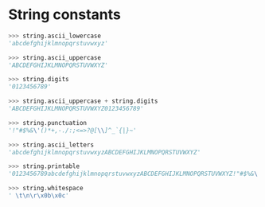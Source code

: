 # String constants


```python
>>> string.ascii_lowercase
'abcdefghijklmnopqrstuvwxyz'
```

```python
>>> string.ascii_uppercase
'ABCDEFGHIJKLMNOPQRSTUVWXYZ'
```

```python
>>> string.digits
'0123456789'
```

```python
>>> string.ascii_uppercase + string.digits
'ABCDEFGHIJKLMNOPQRSTUVWXYZ0123456789'
```

```python
>>> string.punctuation
'!"#$%&\'()*+,-./:;<=>?@[\\]^_`{|}~'
```


```python
>>> string.ascii_letters
'abcdefghijklmnopqrstuvwxyzABCDEFGHIJKLMNOPQRSTUVWXYZ'
```

```python
>>> string.printable
'0123456789abcdefghijklmnopqrstuvwxyzABCDEFGHIJKLMNOPQRSTUVWXYZ!"#$%&\'()*+,-./:;<=>?@[\\]^_`{|}~ \t\n\r\x0b\x0c'
```

```python
>>> string.whitespace
' \t\n\r\x0b\x0c'
```
